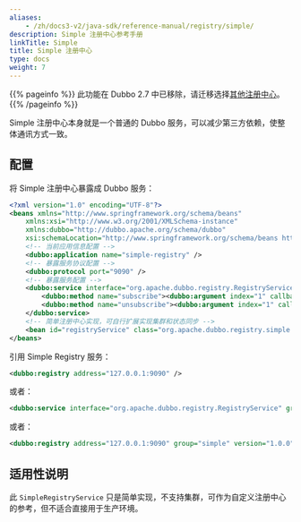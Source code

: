```yaml
---
aliases:
    - /zh/docs3-v2/java-sdk/reference-manual/registry/simple/
description: Simple 注册中心参考手册
linkTitle: Simple
title: Simple 注册中心
type: docs
weight: 7
---
```




{{% pageinfo %}} 此功能在 Dubbo 2.7 中已移除，请迁移选择[其他注册中心](../)。
{{% /pageinfo %}}

Simple 注册中心本身就是一个普通的 Dubbo 服务，可以减少第三方依赖，使整体通讯方式一致。

## 配置

将 Simple 注册中心暴露成 Dubbo 服务：

```xml
<?xml version="1.0" encoding="UTF-8"?>
<beans xmlns="http://www.springframework.org/schema/beans"
    xmlns:xsi="http://www.w3.org/2001/XMLSchema-instance"
    xmlns:dubbo="http://dubbo.apache.org/schema/dubbo"
    xsi:schemaLocation="http://www.springframework.org/schema/beans http://www.springframework.org/schema/beans/spring-beans-4.3.xsd http://dubbo.apache.org/schema/dubbo http://dubbo.apache.org/schema/dubbo/dubbo.xsd">
    <!-- 当前应用信息配置 -->
    <dubbo:application name="simple-registry" />
    <!-- 暴露服务协议配置 -->
    <dubbo:protocol port="9090" />
    <!-- 暴露服务配置 -->
    <dubbo:service interface="org.apache.dubbo.registry.RegistryService" ref="registryService" registry="N/A" ondisconnect="disconnect" callbacks="1000">
        <dubbo:method name="subscribe"><dubbo:argument index="1" callback="true" /></dubbo:method>
        <dubbo:method name="unsubscribe"><dubbo:argument index="1" callback="false" /></dubbo:method>
    </dubbo:service>
    <!-- 简单注册中心实现，可自行扩展实现集群和状态同步 -->
    <bean id="registryService" class="org.apache.dubbo.registry.simple.SimpleRegistryService" />
</beans>
```

引用 Simple Registry 服务：

```xml
<dubbo:registry address="127.0.0.1:9090" />
```

或者：

```xml
<dubbo:service interface="org.apache.dubbo.registry.RegistryService" group="simple" version="1.0.0" ... >
```

或者：

```xml
<dubbo:registry address="127.0.0.1:9090" group="simple" version="1.0.0" />
```

## 适用性说明  

此 `SimpleRegistryService` 只是简单实现，不支持集群，可作为自定义注册中心的参考，但不适合直接用于生产环境。